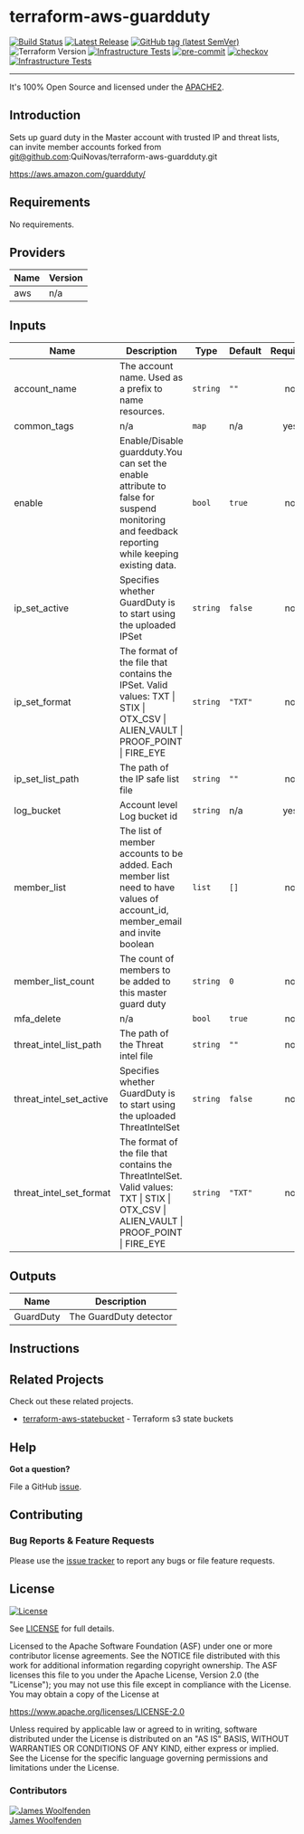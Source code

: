 # terraform-aws-guardduty

[![Build Status](https://github.com/JamesWoolfenden/terraform-aws-guardduty/workflows/Verify%20and%20Bump/badge.svg?branch=master)](https://github.com/JamesWoolfenden/terraform-aws-guardduty)
[![Latest Release](https://img.shields.io/github/release/JamesWoolfenden/terraform-aws-guardduty.svg)](https://github.com/JamesWoolfenden/terraform-aws-guardduty/releases/latest)
[![GitHub tag (latest SemVer)](https://img.shields.io/github/tag/JamesWoolfenden/terraform-aws-guardduty.svg?label=latest)](https://github.com/JamesWoolfenden/terraform-aws-guardduty/releases/latest)
![Terraform Version](https://img.shields.io/badge/tf-%3E%3D0.14.0-blue.svg)
[![Infrastructure Tests](https://www.bridgecrew.cloud/badges/github/JamesWoolfenden/terraform-aws-guardduty/cis_aws)](https://www.bridgecrew.cloud/link/badge?vcs=github&fullRepo=JamesWoolfenden%2Fterraform-aws-guardduty&benchmark=CIS+AWS+V1.2)
[![pre-commit](https://img.shields.io/badge/pre--commit-enabled-brightgreen?logo=pre-commit&logoColor=white)](https://github.com/pre-commit/pre-commit)
[![checkov](https://img.shields.io/badge/checkov-verified-brightgreen)](https://www.checkov.io/)
[![Infrastructure Tests](https://www.bridgecrew.cloud/badges/github/jameswoolfenden/terraform-aws-guardduty/general)](https://www.bridgecrew.cloud/link/badge?vcs=github&fullRepo=JamesWoolfenden%2Fterraform-aws-guardduty&benchmark=INFRASTRUCTURE+SECURITY)

---

It's 100% Open Source and licensed under the [APACHE2](LICENSE).

## Introduction

Sets up guard duty in the Master account with trusted IP and threat lists, can invite member accounts
forked from git@github.com:QuiNovas/terraform-aws-guardduty.git

<https://aws.amazon.com/guardduty/>

<!-- BEGINNING OF PRE-COMMIT-TERRAFORM DOCS HOOK -->
## Requirements

No requirements.

## Providers

| Name | Version |
|------|---------|
| aws | n/a |

## Inputs

| Name | Description | Type | Default | Required |
|------|-------------|------|---------|:--------:|
| account\_name | The account name. Used as a prefix to name resources. | `string` | `""` | no |
| common\_tags | n/a | `map` | n/a | yes |
| enable | Enable/Disable guardduty.You can set the enable attribute to false for suspend monitoring and feedback reporting while keeping existing data. | `bool` | `true` | no |
| ip\_set\_active | Specifies whether GuardDuty is to start using the uploaded IPSet | `string` | `false` | no |
| ip\_set\_format | The format of the file that contains the IPSet. Valid values: TXT \| STIX \| OTX\_CSV \| ALIEN\_VAULT \| PROOF\_POINT \| FIRE\_EYE | `string` | `"TXT"` | no |
| ip\_set\_list\_path | The path of the IP safe list file | `string` | `""` | no |
| log\_bucket | Account level Log bucket id | `string` | n/a | yes |
| member\_list | The list of member accounts to be added. Each member list need to have values of account\_id, member\_email and invite boolean | `list` | `[]` | no |
| member\_list\_count | The count of members to be added to this master guard duty | `string` | `0` | no |
| mfa\_delete | n/a | `bool` | `true` | no |
| threat\_intel\_list\_path | The path of the Threat intel file | `string` | `""` | no |
| threat\_intel\_set\_active | Specifies whether GuardDuty is to start using the uploaded ThreatIntelSet | `string` | `false` | no |
| threat\_intel\_set\_format | The format of the file that contains the ThreatIntelSet. Valid values: TXT \| STIX \| OTX\_CSV \| ALIEN\_VAULT \| PROOF\_POINT \| FIRE\_EYE | `string` | `"TXT"` | no |

## Outputs

| Name | Description |
|------|-------------|
| GuardDuty | The GuardDuty detector |

<!-- END OF PRE-COMMIT-TERRAFORM DOCS HOOK -->

## Instructions

## Related Projects

Check out these related projects.

- [terraform-aws-statebucket](https://github.com/jameswoolfenden/terraform-aws-statebucket) - Terraform s3 state buckets

## Help

**Got a question?**

File a GitHub [issue](https://github.com/JamesWoolfenden/terraform-aws-staticsite/issues).

## Contributing

### Bug Reports & Feature Requests

Please use the [issue tracker](https://github.com/JamesWoolfenden/terraform-aws-staticsite/issues) to report any bugs or file feature requests.

## License

[![License](https://img.shields.io/badge/License-Apache%202.0-blue.svg)](https://opensource.org/licenses/Apache-2.0)

See [LICENSE](LICENSE) for full details.

Licensed to the Apache Software Foundation (ASF) under one
or more contributor license agreements. See the NOTICE file
distributed with this work for additional information
regarding copyright ownership. The ASF licenses this file
to you under the Apache License, Version 2.0 (the
"License"); you may not use this file except in compliance
with the License. You may obtain a copy of the License at

<https://www.apache.org/licenses/LICENSE-2.0>

Unless required by applicable law or agreed to in writing,
software distributed under the License is distributed on an
"AS IS" BASIS, WITHOUT WARRANTIES OR CONDITIONS OF ANY
KIND, either express or implied. See the License for the
specific language governing permissions and limitations
under the License.

### Contributors

[![James Woolfenden][jameswoolfenden_avatar]][jameswoolfenden_homepage]<br/>[James Woolfenden][jameswoolfenden_homepage]

[jameswoolfenden_homepage]: https://github.com/jameswoolfenden
[jameswoolfenden_avatar]: https://github.com/jameswoolfenden.png?size=150
[github]: https://github.com/jameswoolfenden
[linkedin]: https://www.linkedin.com/in/jameswoolfenden/
[twitter]: https://twitter.com/JimWoolfenden
[share_twitter]: https://twitter.com/intent/tweet/?text=terraform-aws-staticsite&url=https://github.com/JamesWoolfenden/terraform-aws-staticsite
[share_linkedin]: https://www.linkedin.com/shareArticle?mini=true&title=terraform-aws-staticsite&url=https://github.com/JamesWoolfenden/terraform-aws-staticsite
[share_reddit]: https://reddit.com/submit/?url=https://github.com/JamesWoolfenden/terraform-aws-staticsite
[share_facebook]: https://facebook.com/sharer/sharer.php?u=https://github.com/JamesWoolfenden/terraform-aws-staticsite
[share_email]: mailto:?subject=terraform-aws-staticsite&body=https://github.com/JamesWoolfenden/terraform-aws-staticsite
